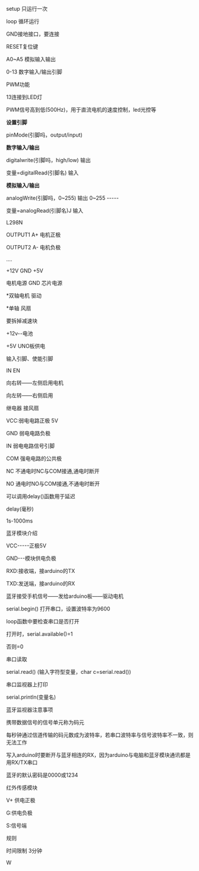 setup 只运行一次

loop 循环运行

GND接地接口，要连接

RESET复位键

A0~A5 模拟输入输出

0-13  数字输入/输出引脚

PWM功能

13连接到LED灯

PWM信号高到低(500Hz)，用于直流电机的速度控制，led光控等

**设置引脚**

pinMode(引脚吗，output/input)

**数字输入/输出**

digitalwrite(引脚吗，high/low)    输出

变量=digitalRead(引脚名)              输入

**模拟输入/输出**

analogWrite(引脚吗，0~255)      输出      0~255  -----     

变量=analogRead(引脚名)J          输入



L298N

OUTPUT1  A+ 电机正极

OUTPUT2 A-  电机负极

....

+12V  GND   +5V

电机电源   GND  芯片电源

*双轴电机   驱动

*单轴           风扇

要拆掉减速块

+12v--电池

+5V  UNO板供电

输入引脚、使能引脚

IN                   EN

向右转——左侧启用电机

向左转——右侧启用

继电器                              接风扇

VCC:弱电电路正极 5V

GND   弱电电路负极

IN      弱电电路信号引脚

COM     强电电路的公共极

NC         不通电时NC与COM接通,通电时断开

NO        通电时NO与COM接通,不通电时断开

可以调用delay()函数用于延迟

delay(毫秒)

1s-1000ms

蓝牙模块介绍

VCC-----正极5V

GND---模块供电负极

RXD:接收端，接arduino的TX

TXD:发送端，接arduino的RX

蓝牙接受手机信号——发给arduino板——驱动电机

serial.begin()   打开串口，设置波特率为9600

loop函数中要检查串口是否打开

打开时，serial.available()=1

否则=0

串口读取

serial.read()    (输入字符型变量，char c=serial.read())

串口监视器上打印

serial.println(变量名)

蓝牙监视器注意事项

携带数据信号的信号单元称为码元

每秒钟通过信道传输的码元数成为波特率，若串口波特率与信号波特率不一致，则无法工作

写入arduino时要断开与蓝牙相连的RX，因为arduino与电脑和蓝牙模块通讯都是用RX/TX串口

蓝牙的默认密码是0000或1234

红外传感模块

V+   供电正极

G:供电负极 

S:信号端









规则

时间限制  3分钟

W